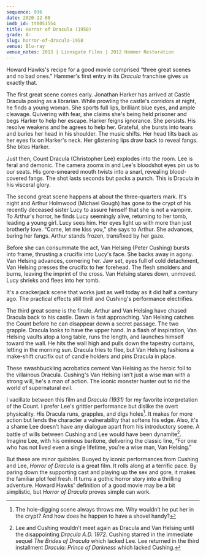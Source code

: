 ```yaml
---
sequence: 936
date: 2020-12-08
imdb_id: tt0051554
title: Horror of Dracula (1958)
grade: A-
slug: horror-of-dracula-1958
venue: Blu-ray
venue_notes: 2013 | Lionsgate Films | 2012 Hammer Restoration
---
```


Howard Hawks's recipe for a good movie comprised “three great scenes and no bad ones.” Hammer's first entry in its _Dracula_ franchise gives us exactly that.

<!-- end -->

The first great scene comes early. Jonathan Harker has arrived at Castle Dracula posing as a librarian. While prowling the castle's corridors at night, he finds a young woman. She sports full lips, brilliant blue eyes, and ample cleavage. Quivering with fear, she claims she's being held prisoner and begs Harker to help her escape. Harker feigns ignorance. She persists. His resolve weakens and he agrees to help her. Grateful, she bursts into tears and buries her head in his shoulder. The music shifts. Her head tilts back as her eyes fix on Harker's neck. Her glistening lips draw back to reveal fangs. She bites Harker.

Just then, Count Dracula (Christopher Lee) explodes into the room. Lee is feral and demonic. The camera zooms in and Lee's bloodshot eyes pin us to our seats. His gore-smeared mouth twists into a snarl, revealing blood-covered fangs. The shot lasts seconds but packs a punch. This is Dracula in his visceral glory.

The second great scene happens at about the three-quarters mark. It's night and Arthur Holmwood (Michael Gough) has gone to the crypt of his recently deceased sister Lucy to assure himself that she is not a vampire. To Arthur's horror, he finds Lucy seemingly alive, returning to her tomb, leading a young girl. Lucy sees him. Her eyes light up with more than just brotherly love. “Come, let me kiss you,” she says to Arthur. She advances, baring her fangs. Arthur stands frozen, transfixed by her gaze.

Before she can consummate the act, Van Helsing (Peter Cushing) bursts into frame, thrusting a crucifix into Lucy's face. She backs away in agony. Van Helsing advances, cornering her. Jaw set, eyes full of cold detachment, Van Helsing presses the crucifix to her forehead. The flesh smolders and burns, leaving the imprint of the cross. Van Helsing stares down, unmoved. Lucy shrieks and flees into her tomb.

It's a crackerjack scene that works just as well today as it did half a century ago. The practical effects still thrill and Cushing's performance electrifies.

The third great scene is the finale. Arthur and Van Helsing have chased Dracula back to his castle. Dawn is fast approaching. Van Helsing catches the Count before he can disappear down a secret passage. The two grapple. Dracula looks to have the upper hand. In a flash of inspiration, Van Helsing vaults atop a long table, runs the length, and launches himself toward the wall. He hits the wall high and pulls down the tapestry curtains, letting in the morning sun. Dracula tries to flee, but Van Helsing fashions a make-shift crucifix out of candle holders and pins Dracula in place.

These swashbuckling acrobatics cement Van Helsing as the heroic foil to the villainous Dracula. Cushing's Van Helsing isn't just a wise man with a strong will, he's a man of action. The iconic monster hunter out to rid the world of supernatural evil.

I vacillate between this film and <span data-imdb-id="tt0021814">_Dracula (1931)_</span> for my favorite interpretation of the Count. I prefer Lee's grittier performance but dislike the overt physicality. His Dracula runs, grapples, and digs holes[^1]. It makes for more action but lends the character a vulnerability that softens his edge. Also, it's a shame Lee doesn't have any dialogue apart from his introductory scene. A battle of wills between Cushing and Lee would have been dynamite[^2]. Imagine Lee, with his ominous baritone, delivering the classic line, “For one who has not lived even a single lifetime, you're a wise man, Van Helsing.”

But these are minor quibbles. Buoyed by iconic performances from Cushing and Lee, _Horror of Dracula_ is a great film. It rolls along at a terrific pace. By paring down the supporting cast and playing up the sex and gore, it makes the familiar plot feel fresh. It turns a gothic horror story into a thrilling adventure. Howard Hawks' definition of a good movie may be a bit simplistic, but _Horror of Dracula_ proves simple can work.

[^1]: The hole-digging scene always throws me. Why wouldn’t he put her in the crypt? And how does he happen to have a shovel handy?
[^2]: Lee and Cushing wouldn’t meet again as Dracula and Van Helsing until the disappointing <span data-imdb-id="tt0068505">_Dracula A.D. 1972_</span>. Cushing starred in the immediate sequel <span data-imdb-id="tt0053677">_The Brides of Dracula_</span> which lacked Lee. Lee returned in the third installment <span data-imdb-id="tt0059127">_Dracula: Prince of Darkness_</span> which lacked Cushing.